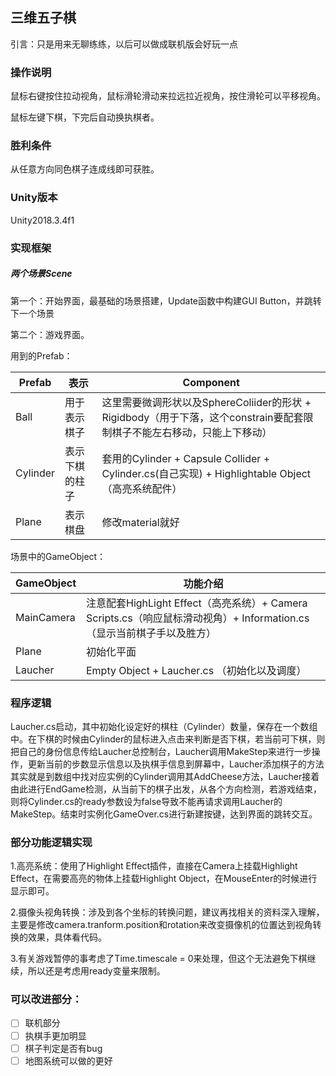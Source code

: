 ## 三维五子棋

引言：只是用来无聊练练，以后可以做成联机版会好玩一点

### 操作说明

鼠标右键按住拉动视角，鼠标滑轮滑动来拉远拉近视角，按住滑轮可以平移视角。

鼠标左键下棋，下完后自动换执棋者。

### 胜利条件

从任意方向同色棋子连成线即可获胜。

### Unity版本

Unity2018.3.4f1

### 实现框架

##### 两个场景Scene

第一个：开始界面，最基础的场景搭建，Update函数中构建GUI Button，并跳转下一个场景

第二个：游戏界面。

用到的Prefab：

| Prefab   | 表示           | Component                                                    |
| -------- | -------------- | ------------------------------------------------------------ |
| Ball     | 用于表示棋子   | 这里需要微调形状以及SphereColiider的形状 + Rigidbody（用于下落，这个constrain要配套限制棋子不能左右移动，只能上下移动） |
| Cylinder | 表示下棋的柱子 | 套用的Cylinder + Capsule Collider + Cylinder.cs(自己实现) + Highlightable Object（高亮系统配件） |
| Plane    | 表示棋盘       | 修改material就好                                             |

场景中的GameObject：

| GameObject | 功能介绍                                                     |
| ---------- | ------------------------------------------------------------ |
| MainCamera | 注意配套HighLight Effect（高亮系统）+ Camera Scripts.cs（响应鼠标滑动视角）+ Information.cs（显示当前棋子手以及胜方） |
| Plane      | 初始化平面                                                   |
| Laucher    | Empty Object + Laucher.cs （初始化以及调度）                 |

### 程序逻辑

Laucher.cs启动，其中初始化设定好的棋柱（Cylinder）数量，保存在一个数组中。在下棋的时候由Cylinder的鼠标进入点击来判断是否下棋，若当前可下棋，则把自己的身份信息传给Laucher总控制台，Laucher调用MakeStep来进行一步操作，更新当前的步数显示信息以及执棋手信息到屏幕中，Laucher添加棋子的方法其实就是到数组中找对应实例的Cylinder调用其AddCheese方法，Laucher接着由此进行EndGame检测，从当前下的棋子出发，从各个方向检测，若游戏结束，则将Cylinder.cs的ready参数设为false导致不能再请求调用Laucher的MakeStep。结束时实例化GameOver.cs进行新建按键，达到界面的跳转交互。

### 部分功能逻辑实现

1.高亮系统：使用了Highlight Effect插件，直接在Camera上挂载Highlight Effect，在需要高亮的物体上挂载Highlight Object，在MouseEnter的时候进行显示即可。

2.摄像头视角转换：涉及到各个坐标的转换问题，建议再找相关的资料深入理解，主要是修改camera.tranform.position和rotation来改变摄像机的位置达到视角转换的效果，具体看代码。

3.有关游戏暂停的事考虑了Time.timescale = 0来处理，但这个无法避免下棋继续，所以还是考虑用ready变量来限制。

### 可以改进部分：

- [ ] 联机部分
- [ ] 执棋手更加明显
- [ ] 棋子判定是否有bug
- [ ] 地图系统可以做的更好